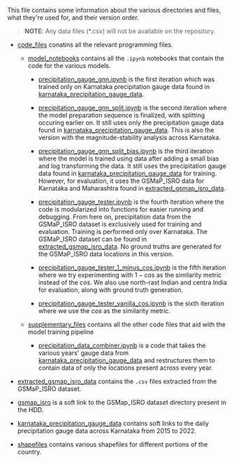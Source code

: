 This file contains some information about the various directories and files, what they're used for, and their version order.

> **NOTE**: Any data files (*.csv) will not be available on the repository.

- [code_files](code_files/) conatins all the relevant programming files.

    - [model_notebooks](code_files/model_notebooks/) contains all the `.ipynb` notebooks that contain the code for the various models.

        - [precipitation_gauge_gnn.ipynb](code_files/model_notebooks/precipitation_gauge_gnn.ipynb) is the first iteration which was trained only on Karnataka precipitation gauge data found in [karnataka_precipitation_gauge_data](karnataka_precipitation_gauge_data/).
        
        - [precipitation_gauge_gnn_split.ipynb](code_files/model_notebooks/precipitation_gauge_gnn_split.ipynb) is the second iteration where the model preparation sequence is finalized, with splitting occuring earlier on. It still uses only the precipitation gauge data found in [karnataka_precipitation_gauge_data](karnataka_precipitation_gauge_data/). This is also the version with the magnitude-stability analysis across Karnataka.

        - [precipitation_gauge_gnn_split_bias.ipynb](code_files/model_notebooks/precipitation_gauge_gnn_split_bias.ipynb) is the third iteration where the model is trained using data after adding a small bias and log transforming the data. It still uses the precipitation gauge data found in [karnataka_precipitation_gauge_data](karnataka_precipitation_gauge_data/) for training. However, for evaluation, it uses the GSMaP_ISRO data for Karnataka and Maharashtra found in [extracted_gsmap_isro_data](extracted_gsmap_isro_data).

        - [precipitation_gauge_tester.ipynb](code_files/model_notebooks/precipitation_gauge_tester.ipynb) is the fourth iteration where the code is modularized into functions for easier running and debugging. From here on, precipitation data from the GSMaP_ISRO dataset is exclusively used for training and evaluation. Training is performed only over Karnataka. The GSMaP_ISRO dataset can be found in [extracted_gsmap_isro_data](extracted_gsmap_isro_data). No ground truths are generated for the GSMaP_ISRO data locations in this version.

        - [precipitation_gauge_tester_1_minus_cos.ipynb](code_files/model_notebooks/precipitation_gauge_tester_1_minus_cos.ipynb) is the fifth iteration where we try experimenting with $1 - cos$ as the similarity metric instead of the $cos$. We also use north-rast Indian and centra India for evaluation, along with ground truth generation.

        - [precipitation_gauge_tester_vanilla_cos.ipynb](code_files/model_notebooks/precipitation_gauge_tester_vanilla_cos.ipynb) is the sixth iteration where we use the $cos$ as the similarity metric.

    - [supplementary_files](code_files/supplementary_files/) contains all the other code files that aid with the model training pipeline

        - [precipitation_data_combiner.ipynb](code_files/supplementary_files/precipitation_data_combiner.ipynb) is a code that takes the various years' gauge data from [karnataka_precipitation_gauge_data](karnataka_precipitation_gauge_data) and restructures them to contain data of only the locations present across every year.

- [extracted_gsmap_isro_data](extracted_gsmap_isro_data) contains the `.csv` files extracted from the GSMaP_ISRO dataset.

- [gsmap_isro](gsmap_isro) is a soft link to the GSMap_ISRO dataset directory present in the HDD.

- [karnataka_precipitation_gauge_data](karnataka_precipitation_gauge_data) contains soft links to the daily precipitation gauge data across Karnataka from 2015 to 2022.

- [shapefiles](shapefiles) contains various shapefiles for different portions of the country.